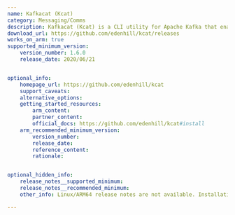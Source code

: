 ```yaml
---
name: Kafkacat (Kcat)
category: Messaging/Comms
description: Kafkacat (Kcat) is a CLI utility for Apache Kafka that enables users to publish, retrieve, and inspect messages from Kafka topics. It's designed for easy interaction with Kafka clusters for testing and monitoring.
download_url: https://github.com/edenhill/kcat/releases
works_on_arm: true
supported_minimum_version:
    version_number: 1.6.0
    release_date: 2020/06/21


optional_info:
    homepage_url: https://github.com/edenhill/kcat
    support_caveats:
    alternative_options:
    getting_started_resources:
        arm_content:
        partner_content:
        official_docs: https://github.com/edenhill/kcat#install
    arm_recommended_minimum_version:
        version_number:
        release_date:
        reference_content:
        rationale:


optional_hidden_info:
    release_notes__supported_minimum:
    release_notes__recommended_minimum:
    other_info: Linux/ARM64 release notes are not available. Installation and testing were performed using the provided tar files. Additionally, kafkacat was installed via 'apt-get install kafkacat', and it was found that version 1.6.0 is the minimum supported version for Linux on ARM64.

---
```

